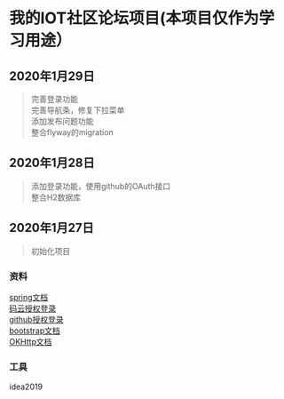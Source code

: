 # 我的IOT社区论坛项目(本项目仅作为学习用途）
## 2020年1月29日
> 完善登录功能  
> 完善导航条，修复下拉菜单  
> 添加发布问题功能  
> 整合flyway的migration
## 2020年1月28日
> 添加登录功能，使用github的OAuth接口  
> 整合H2数据库
## 2020年1月27日
> 初始化项目
### 资料
[spring文档](https://spring.io/guides/)  
[码云授权登录](https://gitee.com/api/v5/oauth_doc)  
[github授权登录](https://developer.github.com/apps/quickstart-guides/)  
[bootstrap文档](https://v3.bootcss.com/)  
[OKHttp文档](https://square.github.io/okhttp/)
### 工具 
idea2019
